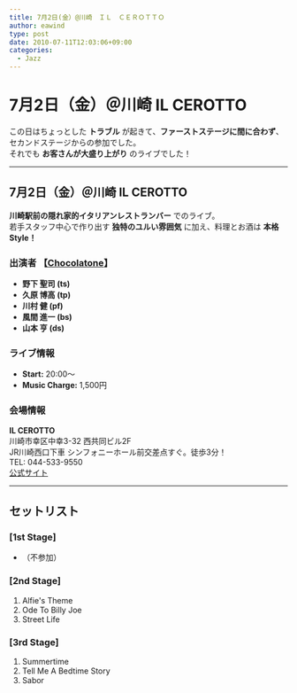 ```yaml
---
title: 7月2日(金）@川崎　ＩＬ　ＣＥＲＯＴＴＯ
author: eawind
type: post
date: 2010-07-11T12:03:06+09:00
categories:
  - Jazz
---
```

# 7月2日（金）＠川崎 IL CEROTTO

この日はちょっとした **トラブル** が起きて、**ファーストステージに間に合わず**、セカンドステージからの参加でした。  
それでも **お客さんが大盛り上がり** のライブでした！

---

## 7月2日（金）＠川崎 IL CEROTTO

**川崎駅前の隠れ家的イタリアンレストランバー** でのライブ。  
若手スタッフ中心で作り出す **独特のユルい雰囲気** に加え、料理とお酒は **本格Style！**

### 出演者 【[Chocolatone](http://www.eawind.net/?page_id=930)】
- **野下 聖司 (ts)**  
- **久原 博高 (tp)**  
- **川村 健 (pf)**  
- **風間 進一 (bs)**  
- **山本 亨 (ds)**  

### ライブ情報
- **Start:** 20:00〜  
- **Music Charge:** 1,500円  

### 会場情報
**IL CEROTTO**  
川崎市幸区中幸3-32 西共同ビル2F  
JR川崎西口下車 シンフォニーホール前交差点すぐ。徒歩3分！  
TEL: 044-533-9550  
[公式サイト](http://www14.plala.or.jp/fpp/il%20cerotto.html)  

---

## セットリスト

### [1st Stage]
- （不参加）

### [2nd Stage]
1. Alfie's Theme  
2. Ode To Billy Joe  
3. Street Life  

### [3rd Stage]
1. Summertime  
2. Tell Me A Bedtime Story  
3. Sabor  
